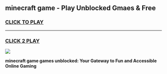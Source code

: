 
## minecraft game - Play Unblocked Gmaes & Free
<h3>
<a href="https://premium.freeplayer.one?title=minecraft_game&ref=20F">CLICK TO PLAY</a></h3>
<hr>

<h3>
<a href="https://premium.freeplayer.one?title=minecraft_game&ref=20F">CLICK 2 PLAY</a>
  
</h3>

<a href="https://premium.freeplayer.one?title=minecraft_game&ref=20F/"><img src="https://clearcache.store/games.png"></a>


**minecraft game games unblocked: Your Gateway to Fun and Accessible Online Gaming**
